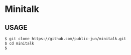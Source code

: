 # Minitalk

## USAGE
```bash
$ git clone https://github.com/public-jun/minitalk.git
$ cd minitalk
$ 
```
